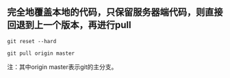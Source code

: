 ## 完全地覆盖本地的代码，只保留服务器端代码，则直接回退到上一个版本，再进行pull

`git reset --hard` 

`git pull origin master`

注：其中origin master表示git的主分支。